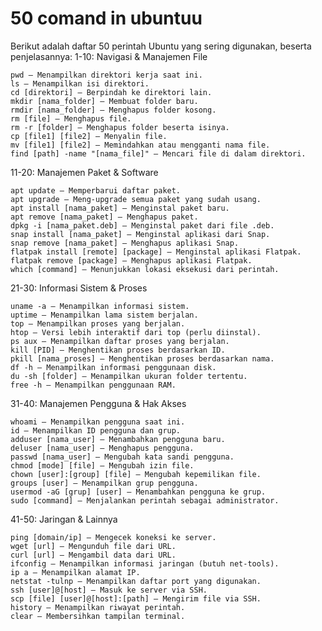 # 50 comand in ubuntuu
Berikut adalah daftar 50 perintah Ubuntu yang sering digunakan, beserta penjelasannya:
1-10: Navigasi & Manajemen File

    pwd – Menampilkan direktori kerja saat ini.
    ls – Menampilkan isi direktori.
    cd [direktori] – Berpindah ke direktori lain.
    mkdir [nama_folder] – Membuat folder baru.
    rmdir [nama_folder] – Menghapus folder kosong.
    rm [file] – Menghapus file.
    rm -r [folder] – Menghapus folder beserta isinya.
    cp [file1] [file2] – Menyalin file.
    mv [file1] [file2] – Memindahkan atau mengganti nama file.
    find [path] -name "[nama_file]" – Mencari file di dalam direktori.

11-20: Manajemen Paket & Software

    apt update – Memperbarui daftar paket.
    apt upgrade – Meng-upgrade semua paket yang sudah usang.
    apt install [nama_paket] – Menginstal paket baru.
    apt remove [nama_paket] – Menghapus paket.
    dpkg -i [nama_paket.deb] – Menginstal paket dari file .deb.
    snap install [nama_paket] – Menginstal aplikasi dari Snap.
    snap remove [nama_paket] – Menghapus aplikasi Snap.
    flatpak install [remote] [package] – Menginstal aplikasi Flatpak.
    flatpak remove [package] – Menghapus aplikasi Flatpak.
    which [command] – Menunjukkan lokasi eksekusi dari perintah.

21-30: Informasi Sistem & Proses

    uname -a – Menampilkan informasi sistem.
    uptime – Menampilkan lama sistem berjalan.
    top – Menampilkan proses yang berjalan.
    htop – Versi lebih interaktif dari top (perlu diinstal).
    ps aux – Menampilkan daftar proses yang berjalan.
    kill [PID] – Menghentikan proses berdasarkan ID.
    pkill [nama_proses] – Menghentikan proses berdasarkan nama.
    df -h – Menampilkan informasi penggunaan disk.
    du -sh [folder] – Menampilkan ukuran folder tertentu.
    free -h – Menampilkan penggunaan RAM.

31-40: Manajemen Pengguna & Hak Akses

    whoami – Menampilkan pengguna saat ini.
    id – Menampilkan ID pengguna dan grup.
    adduser [nama_user] – Menambahkan pengguna baru.
    deluser [nama_user] – Menghapus pengguna.
    passwd [nama_user] – Mengubah kata sandi pengguna.
    chmod [mode] [file] – Mengubah izin file.
    chown [user]:[group] [file] – Mengubah kepemilikan file.
    groups [user] – Menampilkan grup pengguna.
    usermod -aG [grup] [user] – Menambahkan pengguna ke grup.
    sudo [command] – Menjalankan perintah sebagai administrator.

41-50: Jaringan & Lainnya

    ping [domain/ip] – Mengecek koneksi ke server.
    wget [url] – Mengunduh file dari URL.
    curl [url] – Mengambil data dari URL.
    ifconfig – Menampilkan informasi jaringan (butuh net-tools).
    ip a – Menampilkan alamat IP.
    netstat -tulnp – Menampilkan daftar port yang digunakan.
    ssh [user]@[host] – Masuk ke server via SSH.
    scp [file] [user]@[host]:[path] – Mengirim file via SSH.
    history – Menampilkan riwayat perintah.
    clear – Membersihkan tampilan terminal.
